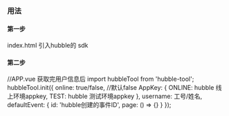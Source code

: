 ### 用法

#### 第一步
index.html  引入hubble的 sdk

#### 第二步
//APP.vue 获取完用户信息后
import hubbleTool from 'hubble-tool';
hubbleTool.init({
    online: true/false, //默认false
    AppKey: {
        ONLINE: hubble 线上环境appkey,
        TEST: hubble 测试环境appkey
    },
    username: 工号/姓名,
    defaultEvent: {
        id: 'hubble创建的事件ID',
        page: () => {}
    }
});
